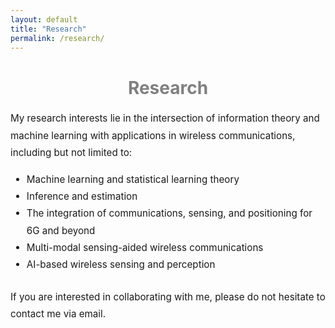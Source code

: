 ```yaml
---
layout: default
title: "Research"
permalink: /research/
---
```


<h1 style="text-align: center; color: gray;">Research</h1>

<div style="max-width: 1000px; margin: 1rem auto; font-size: 0.95rem; line-height: 1.8; text-align: left;">
  <p>
    My research interests lie in the intersection of information theory and machine learning with applications in wireless communications, including but not limited to:
  </p>

  <ul style="margin-top: 0.5rem; margin-bottom: 1.5rem;">
    <li>Machine learning and statistical learning theory</li>
    <li>Inference and estimation</li>
    <li>The integration of communications, sensing, and positioning for 6G and beyond</li>
    <li>Multi-modal sensing-aided wireless communications</li>
    <li>AI-based wireless sensing and perception</li>
  </ul>

  <p>If you are interested in collaborating with me, please do not hesitate to contact me via email.</p>
</div>
